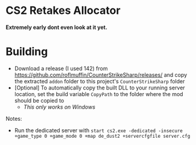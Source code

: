 ﻿# CS2 Retakes Allocator
**Extremely early dont even look at it yet.**

# Building
- Download a release (I used 142) from https://github.com/roflmuffin/CounterStrikeSharp/releases/ and copy the extracted `addon` folder to this project's `CounterStrikeSharp` folder
- [Optional] To automatically copy the built DLL to your running server location, set the build variable `CopyPath` to the folder where the mod should be copied to
  - *This only works on Windows*

Notes:
- Run the dedicated server with `start cs2.exe -dedicated -insecure +game_type 0 +game_mode 0 +map de_dust2 +servercfgfile server.cfg`